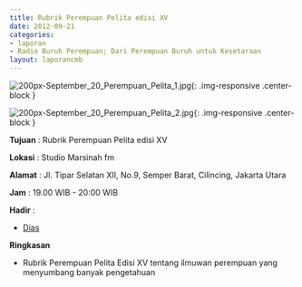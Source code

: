 ```yaml
---
title: Rubrik Perempuan Pelita edisi XV 
date: 2012-09-21
categories:
- laporan
- Radio Buruh Perempuan; Dari Perempuan Buruh untuk Kesetaraan
layout: laporancmb
---
```



![200px-September_20_Perempuan_Pelita_1.jpg](/uploads/200px-September_20_Perempuan_Pelita_1.jpg){: .img-responsive .center-block }

![200px-September_20_Perempuan_Pelita_2.jpg](/uploads/200px-September_20_Perempuan_Pelita_2.jpg){: .img-responsive .center-block }


**Tujuan** : Rubrik Perempuan Pelita edisi XV 

**Lokasi** : Studio Marsinah fm 

**Alamat** : Jl. Tipar Selatan XII, No.9, Semper Barat, Cilincing, Jakarta Utara 

**Jam** : 19.00 WIB - 20:00 WIB 

**Hadir** :
* [Dias](http://wiki.ciptamedia.org/wiki/Dias)

**Ringkasan**  
* Rubrik Perempuan Pelita Edisi XV tentang ilmuwan perempuan yang menyumbang banyak pengetahuan 
